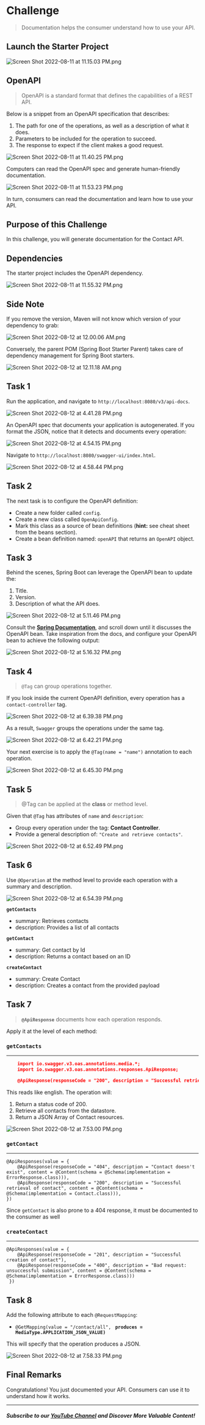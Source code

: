# Challenge

>Documentation helps the consumer understand how to use your API.

## Launch the Starter Project

![Screen Shot 2022-08-11 at 11.15.03 PM.png](https://firebasestorage.googleapis.com/v0/b/learnthepart-75aed.appspot.com/o/images%2F823615df-52b6-4913-bb60-84796f3c28ae?alt=media&token=128d152a-8323-4794-b138-1152d038a295)

## OpenAPI

>OpenAPI is a standard format that defines the capabilities of a REST API.

Below is a snippet from an OpenAPI specification that describes:

1. The path for one of the operations, as well as a description of what it does.
2. Parameters to be included for the operation to succeed.
3. The response to expect if the client makes a good request.

![Screen Shot 2022-08-11 at 11.40.25 PM.png](https://firebasestorage.googleapis.com/v0/b/learnthepart-75aed.appspot.com/o/images%2F07ca0f2d-67c4-48f0-b3e8-16f396217a06?alt=media&token=81cd278c-49f0-4a0b-ab9b-f7de69adea2c)
 
Computers can read the OpenAPI spec and generate human-friendly documentation.

![Screen Shot 2022-08-11 at 11.53.23 PM.png](https://firebasestorage.googleapis.com/v0/b/learnthepart-75aed.appspot.com/o/images%2F4eea7c2f-ef20-4bf6-a04f-0ed09677e07d?alt=media&token=e203073f-eaed-45c9-9c27-c874bbe7ddc3)

In turn, consumers can read the documentation and learn how to use your API.

## Purpose of this Challenge

In this challenge, you will generate documentation for the Contact API.

## Dependencies 

The starter project includes the OpenAPI dependency.

![Screen Shot 2022-08-11 at 11.55.32 PM.png](https://firebasestorage.googleapis.com/v0/b/learnthepart-75aed.appspot.com/o/images%2F50f57704-c268-45b8-809c-fce60722462d?alt=media&token=ddfe17d9-87bf-437d-a33c-3e6c3fba7be4)

## Side Note

If you remove the version, Maven will not know which version of your dependency to grab:

![Screen Shot 2022-08-12 at 12.00.06 AM.png](https://firebasestorage.googleapis.com/v0/b/learnthepart-75aed.appspot.com/o/images%2Fd57d0cc7-7637-4a52-8e6c-917d12eecfc0?alt=media&token=bb48f356-689f-4cb4-9e5e-1aec08100a7d)

Conversely, the parent POM (Spring Boot Starter Parent) takes care of dependency management for Spring Boot starters.  

![Screen Shot 2022-08-12 at 12.11.18 AM.png](https://firebasestorage.googleapis.com/v0/b/learnthepart-75aed.appspot.com/o/images%2F92783427-e2c1-456c-a442-e144aaec8473?alt=media&token=3c815f42-afd0-421f-b60b-5143c8148f45)

## Task 1
Run the application, and navigate to `http://localhost:8080/v3/api-docs`.

![Screen Shot 2022-08-12 at 4.41.28 PM.png](https://firebasestorage.googleapis.com/v0/b/learnthepart-75aed.appspot.com/o/images%2F9043b47e-bcb7-479b-87a8-17d79df0c93d?alt=media&token=af1f1a85-eb05-445b-9516-04d0b3d3efab)

An OpenAPI spec that documents your application is autogenerated. If you format the JSON, notice that it detects and documents every operation:

![Screen Shot 2022-08-12 at 4.54.15 PM.png](https://firebasestorage.googleapis.com/v0/b/learnthepart-75aed.appspot.com/o/images%2F9922ea6a-e0dd-410d-a3e7-dda01b5d802b?alt=media&token=c46e66db-90af-4b00-8535-a44d9989fdb3)

Navigate to `http://localhost:8080/swagger-ui/index.html`.

![Screen Shot 2022-08-12 at 4.58.44 PM.png](https://firebasestorage.googleapis.com/v0/b/learnthepart-75aed.appspot.com/o/images%2F9467c74b-d04b-4592-8752-84680badc7f0?alt=media&token=b1b34572-3ad0-412a-8ce6-ab236c796e86)


## Task 2

The next task is to configure the OpenAPI definition:

- Create a new folder called `config`.
- Create a new class called `OpenApiConfig`.
- Mark this class as a source of bean definitions (**hint:** see cheat sheet from the beans section).
- Create a bean definition named: `openAPI` that returns an `OpenAPI` object.

## Task 3

Behind the scenes, Spring Boot can leverage the OpenAPI bean to update the:

1. Title.
2. Version.
3. Description of what the API does.

![Screen Shot 2022-08-12 at 5.11.46 PM.png](https://firebasestorage.googleapis.com/v0/b/learnthepart-75aed.appspot.com/o/images%2F58006537-2511-4845-8ec1-87cc3acc1be1?alt=media&token=7f35ba24-2526-48f3-a675-97263a0b4bd2)

Consult the [**Spring Documentation**](https://springdoc.org/index.html#migrating-from-springfox), and scroll down until it discusses the OpenAPI bean. Take inspiration from the docs, and configure your OpenAPI bean to achieve the following output:

![Screen Shot 2022-08-12 at 5.16.32 PM.png](https://firebasestorage.googleapis.com/v0/b/learnthepart-75aed.appspot.com/o/images%2Fe2b984a9-fcdb-40ac-935a-43f480fef3c7?alt=media&token=91f5618b-7bb7-4202-8346-9a09cb964ae5)

## Task 4

> `@Tag` can group operations together. 

If you look inside the current OpenAPI definition, every operation has a `contact-controller` tag.

 ![Screen Shot 2022-08-12 at 6.39.38 PM.png](https://firebasestorage.googleapis.com/v0/b/learnthepart-75aed.appspot.com/o/images%2Fb9d4c278-bb82-4655-96e0-359cf1133305?alt=media&token=aeeda6fc-6041-468a-9426-6ff25145ea3a)

As a result, `Swagger` groups the operations under the same tag.

![Screen Shot 2022-08-12 at 6.42.21 PM.png](https://firebasestorage.googleapis.com/v0/b/learnthepart-75aed.appspot.com/o/images%2F797f20aa-5058-43a2-98e1-743ef5da43f1?alt=media&token=11bcbfab-6b7a-4ed2-a063-c0134696290a)

Your next exercise is to apply the `@Tag(name = "name")` annotation to each operation.

![Screen Shot 2022-08-12 at 6.45.30 PM.png](https://firebasestorage.googleapis.com/v0/b/learnthepart-75aed.appspot.com/o/images%2F5e1fcfe3-93b3-4d2b-9627-7ef4f158206f?alt=media&token=53db80dd-6ffc-4188-bf1a-be8cf94ca2f1)

## Task 5

> @Tag can be applied at the **class** or method level.

Given that `@Tag` has attributes of `name` and `description`:
- Group every operation under the tag: **Contact Controller**. 
- Provide a general description of: `"Create and retrieve contacts"`.

![Screen Shot 2022-08-12 at 6.52.49 PM.png](https://firebasestorage.googleapis.com/v0/b/learnthepart-75aed.appspot.com/o/images%2F42537d7b-3787-4158-ba43-5c18908776c4?alt=media&token=b1d34cb5-6195-45a3-bf29-591d0c147f83)

## Task 6

Use `@Operation` at the method level to provide each operation with a summary and description.

![Screen Shot 2022-08-12 at 6.54.39 PM.png](https://firebasestorage.googleapis.com/v0/b/learnthepart-75aed.appspot.com/o/images%2F0c5b275f-f8df-4734-bfce-7488033513ba?alt=media&token=66332e57-5c36-4895-ae14-218c3d59927e)

**`getContacts`**
- summary: Retrieves contacts
- description: Provides a list of all contacts

**`getContact`**

- summary: Get contact by Id
- description: Returns a contact based on an ID

**`createContact`**

- summary: Create Contact
- description: Creates a contact from the provided payload

## Task 7

>**`@ApiResponse`** documents how each operation responds.

Apply it at the level of each method:

### **`getContacts`**
-----
```json
    import io.swagger.v3.oas.annotations.media.*;
    import io.swagger.v3.oas.annotations.responses.ApiResponse;

    @ApiResponse(responseCode = "200", description = "Successful retrieval of contacts", content = @Content(array = @ArraySchema(schema = @Schema(implementation = Contact.class))))
```
This reads like english. The operation will:
1. Return a status code of 200.
2. Retrieve all contacts from the datastore.
3. Return a JSON Array of Contact resources.

![Screen Shot 2022-08-12 at 7.53.00 PM.png](https://firebasestorage.googleapis.com/v0/b/learnthepart-75aed.appspot.com/o/images%2Fce6a6d3e-fb90-4728-bf05-b1c65ac4a573?alt=media&token=cda47d8b-42f0-4ea7-93c2-be72f18cb476)

### **`getContact`**
------
    @ApiResponses(value = {
        @ApiResponse(responseCode = "404", description = "Contact doesn't exist", content = @Content(schema = @Schema(implementation = ErrorResponse.class))),
        @ApiResponse(responseCode = "200", description = "Successful retrieval of contact", content = @Content(schema = @Schema(implementation = Contact.class))),
    })

Since `getContact` is also prone to a 404 response, it must be documented to the consumer as well

### **`createContact`**
-----
    @ApiResponses(value = {
        @ApiResponse(responseCode = "201", description = "Successful creation of contact"),
        @ApiResponse(responseCode = "400", description = "Bad request: unsuccessful submission", content = @Content(schema = @Schema(implementation = ErrorResponse.class)))
     })

## Task 8

Add the following attribute to each `@RequestMapping`:

-    `@GetMapping(value = "/contact/all", ` **`produces = MediaType.APPLICATION_JSON_VALUE)`**

This will specify that the operation produces a JSON.

![Screen Shot 2022-08-12 at 7.58.33 PM.png](https://firebasestorage.googleapis.com/v0/b/learnthepart-75aed.appspot.com/o/images%2Fcf587457-a0a9-412e-bc45-bb0ae56908e9?alt=media&token=16265ca5-520c-4954-b530-99a0f8899b50)

## Final Remarks

Congratulations! You just documented your API. Consumers can use it to understand how it works.

--------
##### Subscribe to our [YouTube Channel](https://www.youtube.com/@RayanSlim087?sub_confirmation=1) and Discover More Valuable Content!